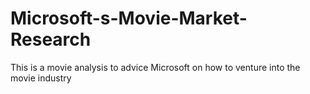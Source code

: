 # Microsoft-s-Movie-Market-Research
This is a movie analysis to advice Microsoft on how to venture into the movie industry
